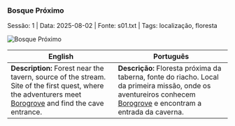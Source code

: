### Bosque Próximo

Sessão: 1 | Data: 2025-08-02 | Fonte: s01.txt | Tags: localização, floresta

![Bosque Próximo](assets/location/location_blank.png)

| English                                                                                                                                                                  | Português                                                                                                                                                                                        |
| ------------------------------------------------------------------------------------------------------------------------------------------------------------------------ | ------------------------------------------------------------------------------------------------------------------------------------------------------------------------------------------------ |
| **Description:** Forest near the tavern, source of the stream. Site of the first quest, where the adventurers meet [Borogrove](borogrove.md) and find the cave entrance. | **Descrição:** Floresta próxima da taberna, fonte do riacho. Local da primeira missão, onde os aventureiros conhecem [Borogrove](borogrove.md) e encontram a entrada da caverna. |


















